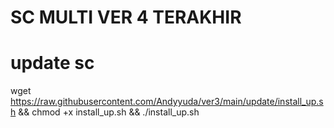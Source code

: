 # SC MULTI VER 4 TERAKHIR
# update sc
wget https://raw.githubusercontent.com/Andyyuda/ver3/main/update/install_up.sh && chmod +x install_up.sh && ./install_up.sh

